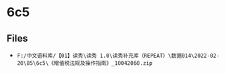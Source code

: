 # 6c5

## Files

- `F:/中文语料库/【01】读秀\读秀 1.0\读秀补充库（REPEAT）\数据014\2022-02-20\85\6c5\《增值税法规及操作指南》_10042060.zip`
